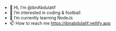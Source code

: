 - 👋 Hi, I’m @ibnAbdulatif
- 👀 I’m interested in coding & football
- 🌱 I’m currently learning NodeJs
- 📫 How to reach me https://ibnabdulatif.netlify.app

<!---
ibnAbdulatif/ibnAbdulatif is a ✨ special ✨ repository because its `README.md` (this file) appears on your GitHub profile.
You can click the Preview link to take a look at your changes.
--->
